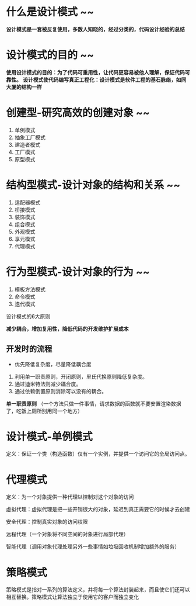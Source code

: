 # 什么是设计模式 ~~

**设计模式是一套被反复使用，多数人知晓的，经过分类的，代码设计经验的总结**

# 设计模式的目的 ~~

**使用设计模式的目的：为了代码可重用性，让代码更容易被他人理解，保证代码可靠性。**
**设计模式使代码编写真正工程化：设计模式是软件工程的基石脉络，如同大厦的结构一样**

# 创建型-研究高效的创建对象 ~~
1. 单例模式
2. 抽象工厂模式
3. 建造者模式
4. 工厂模式
5. 原型模式

# 结构型模式-设计对象的结构和关系 ~~

1. 适配器模式
2. 桥接模式
3. 装饰模式
4. 组合模式
5. 外观模式
6. 享元模式
7. 代理模式


# 行为型模式-设计对象的行为 ~~

1. 模板方法模式
2. 命令模式
3. 迭代模式


设计模式的6大原则

**减少耦合，增加复用性，降低代码的开发维护扩展成本** 

## 开发时的流程

* 优先降低复杂度，尽量降低耦合度
1. 利用单一职责原则，开闭原则，里氏代换原则降低复杂度。
2. 通过迪米特法则减少耦合度。
3. 通过依赖倒置原则消除可以没有的耦合。

**单一职责原则**
（一个方法只做一件事情，请求数据的函数就不要安置渲染数据了，吃饭上厕所别用同一个地方）

# 设计模式-单例模式

定义：保证一个类（构造函数）仅有一个实例，并提供一个访问它的全局访问点。

# 代理模式

定义：为一个对象提供一种代理以控制对这个对象的访问

虚拟代理：虚拟代理是把一些开销很大的对象，延迟到真正需要它的时候才去创建

安全代理：控制真实对象的访问权限

远程代理（一个对象将不同空间的对象进行局部代理）

智能代理（调用对象代理处理另外一些事情如垃圾回收机制增加额外的服务）

# 策略模式

策略模式是指对一系列的算法定义，并将每一个算法封装起来，而且使它们还可以相互替换。策略模式让算法独立于使用它的客户而独立变化